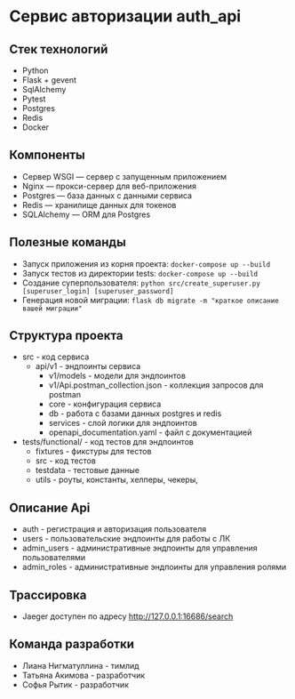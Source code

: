 # Сервис авторизации auth_api
## Стек технологий
* Python
* Flask + gevent
* SqlAlchemy
* Pytest
* Postgres
* Redis
* Docker

## Компоненты
* Cервер WSGI — сервер с запущенным приложением
* Nginx — прокси-сервер для веб-приложения
* Postgres — база данных с данными сервиса
* Redis — хранилище данных для токенов
* SQLAlchemy — ORM для Postgres 

## Полезные команды
* Запуск приложения из корня проекта: `docker-compose up --build`
* Запуск тестов из директории tests: `docker-compose up --build`
* Создание суперпользователя: `python src/create_superuser.py [superuser_login] [superuser_password]`
* Генерация новой миграции: `flask db migrate -m "краткое описание вашей миграции"`

## Структура проекта
* src - код сервиса
  * api/v1 - эндпоинты сервиса
      * v1/models - модели для эндпоинтов
      * v1/Api.postman_collection.json - коллекция запросов для postman
    * core - конфигурация сервиса
    * db - работа с базами данных postgres и redis
    * services - слой логики для эндпоинтов
    * openapi_documentation.yaml - файл с документацией
* tests/functional/ - код тестов для эндпоинтов
  * fixtures - фикстуры для тестов
  * src - код тестов
  * testdata - тестовые данные
  * utils - роуты, константы, хелперы, чекеры, 

## Описание Аpi
* auth - регистрация и авторизация пользователя
* users - пользовательские эндпоинты для работы с ЛК
* admin_users - административные эндпоинты для управления пользователями
* admin_roles - административные эндпоинты для управления ролями

## Трассировка
* Jaeger доступен по адресу http://127.0.0.1:16686/search

## Команда разработки
* Лиана Нигматуллина - тимлид
* Татьяна Акимова - разработчик
* Софья Рытик - разработчик
